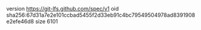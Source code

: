 version https://git-lfs.github.com/spec/v1
oid sha256:67d31a7e2e101ccbad5455f2d33eb91c4bc79549504978ad8391908e2efe46d8
size 6101
